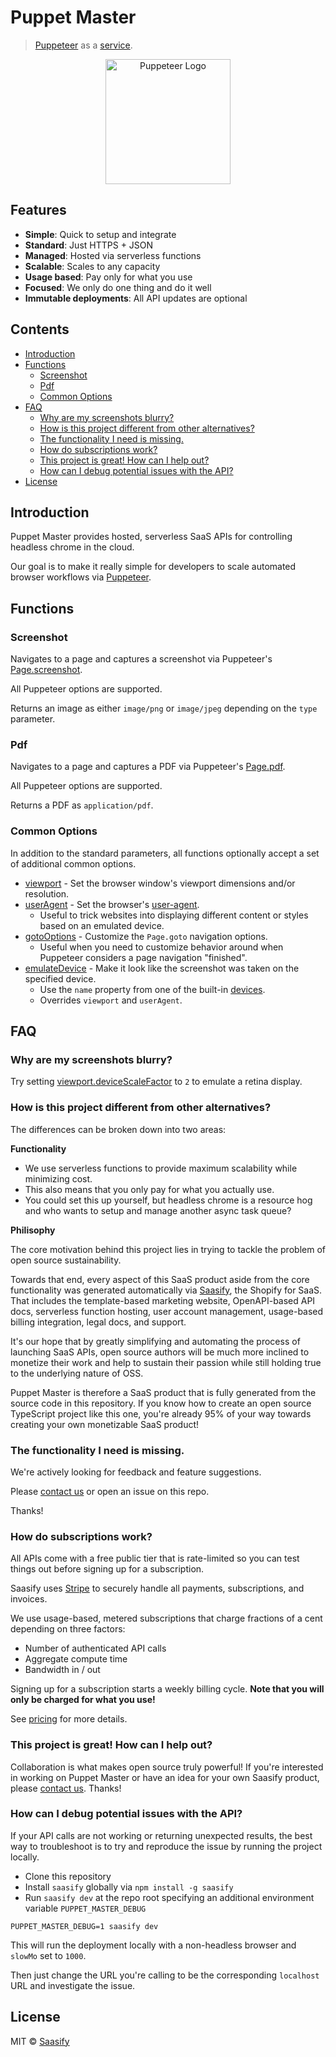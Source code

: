 # Puppet Master

> [Puppeteer](https://pptr.dev) as a [service](https://puppet-master.sh).

<p align="center">
  <a href="https://puppet-master.sh" title="Puppet Master">
    <img src="https://raw.githubusercontent.com/saasify-sh/puppet-master/master/media/puppeteer-logo.png" alt="Puppeteer Logo" width="200" />
  </a>
</p>

## Features

- **Simple**: Quick to setup and integrate
- **Standard**: Just HTTPS + JSON
- **Managed**: Hosted via serverless functions
- **Scalable**: Scales to any capacity
- **Usage based**: Pay only for what you use
- **Focused**: We only do one thing and do it well
- **Immutable deployments**: All API updates are optional

## Contents

<!-- toc -->

- [Introduction](#introduction)
- [Functions](#functions)
  * [Screenshot](#screenshot)
  * [Pdf](#pdf)
  * [Common Options](#common-options)
- [FAQ](#faq)
  * [Why are my screenshots blurry?](#why-are-my-screenshots-blurry)
  * [How is this project different from other alternatives?](#how-is-this-project-different-from-other-alternatives)
  * [The functionality I need is missing.](#the-functionality-i-need-is-missing)
  * [How do subscriptions work?](#how-do-subscriptions-work)
  * [This project is great! How can I help out?](#this-project-is-great-how-can-i-help-out)
  * [How can I debug potential issues with the API?](#how-can-i-debug-potential-issues-with-the-api)
- [License](#license)

<!-- tocstop -->

## Introduction

Puppet Master provides hosted, serverless SaaS APIs for controlling headless chrome in the cloud.

Our goal is to make it really simple for developers to scale automated browser workflows via [Puppeteer](https://pptr.dev).

## Functions

### Screenshot

Navigates to a page and captures a screenshot via Puppeteer's [Page.screenshot](https://pptr.dev/#?product=Puppeteer&version=v1.19.0&show=api-pagescreenshotoptions).

All Puppeteer options are supported.

Returns an image as either `image/png` or `image/jpeg` depending on the `type` parameter.

### Pdf

Navigates to a page and captures a PDF via Puppeteer's [Page.pdf](https://pptr.dev/#?product=Puppeteer&version=v1.19.0&show=api-pagepdfoptions).

All Puppeteer options are supported.

Returns a PDF as `application/pdf`.

### Common Options

In addition to the standard parameters, all functions optionally accept a set of additional common options.

- [viewport](https://pptr.dev/#?product=Puppeteer&version=v1.19.0&show=api-pagesetviewportviewport) - Set the browser window's viewport dimensions and/or resolution.
- [userAgent](https://pptr.dev/#?product=Puppeteer&version=v1.19.0&show=api-pagesetuseragentuseragent) - Set the browser's [user-agent](https://developer.mozilla.org/en-US/docs/Web/HTTP/Headers/User-Agent).
  - Useful to trick websites into displaying different content or styles based on an emulated device.
- [gotoOptions](https://pptr.dev/#?product=Puppeteer&version=v1.19.0&show=api-pagegotourl-options) - Customize the `Page.goto` navigation options.
  - Useful when you need to customize behavior around when Puppeteer considers a page navigation "finished".
- [emulateDevice](https://pptr.dev/#?product=Puppeteer&version=v1.19.0&show=api-pageemulateoptions) - Make it look like the screenshot was taken on the specified device.
  - Use the `name` property from one of the built-in [devices](https://github.com/GoogleChrome/puppeteer/blob/master/lib/DeviceDescriptors.js).
  - Overrides `viewport` and `userAgent`.

## FAQ

### Why are my screenshots blurry?

Try setting [viewport.deviceScaleFactor](https://pptr.dev/#?product=Puppeteer&version=v1.19.0&show=api-pagesetviewportviewport) to `2` to emulate a retina display.

### How is this project different from other alternatives?

The differences can be broken down into two areas:

**Functionality**

- We use serverless functions to provide maximum scalability while minimizing cost.
- This also means that you only pay for what you actually use.
- You could set this up yourself, but headless chrome is a resource hog and who wants to setup and manage another async task queue?

**Philisophy**

The core motivation behind this project lies in trying to tackle the problem of open source sustainability.

Towards that end, every aspect of this SaaS product aside from the core functionality was generated automatically via [Saasify](https://saasify.sh), the Shopify for SaaS. That includes the template-based marketing website, OpenAPI-based API docs, serverless function hosting, user account management, usage-based billing integration, legal docs, and support.

It's our hope that by greatly simplifying and automating the process of launching SaaS APIs, open source authors will be much more inclined to monetize their work and help to sustain their passion while still holding true to the underlying nature of OSS.

Puppet Master is therefore a SaaS product that is fully generated from the source code in this repository. If you know how to create an open source TypeScript project like this one, you're already 95% of your way towards creating your own monetizable SaaS product!

### The functionality I need is missing.

We're actively looking for feedback and feature suggestions.

Please [contact us](mailto:support@saasify.sh) or open an issue on this repo.

Thanks!

### How do subscriptions work?

All APIs come with a free public tier that is rate-limited so you can test things out before signing up for a subscription.

Saasify uses [Stripe](https://stripe.com) to securely handle all payments, subscriptions, and invoices.

We use usage-based, metered subscriptions that charge fractions of a cent depending on three factors:

- Number of authenticated API calls
- Aggregate compute time
- Bandwidth in / out

Signing up for a subscription starts a weekly billing cycle. **Note that you will only be charged for what you use!**

See [pricing](/pricing) for more details.

### This project is great! How can I help out?

Collaboration is what makes open source truly powerful! If you're interested in working on Puppet Master or have an idea for your own Saasify product, please [contact us](mailto:info@saasify.sh). Thanks!

### How can I debug potential issues with the API?

If your API calls are not working or returning unexpected results, the best way to troubleshoot is to try and reproduce the issue by running the project locally.

- Clone this repository
- Install `saasify` globally via `npm install -g saasify`
- Run `saasify dev` at the repo root specifying an additional environment variable `PUPPET_MASTER_DEBUG`

```
PUPPET_MASTER_DEBUG=1 saasify dev
```

This will run the deployment locally with a non-headless browser and `slowMo` set to `1000`.

Then just change the URL you're calling to be the corresponding `localhost` URL and investigate the issue.

## License

MIT © [Saasify](https://saasify.sh)

